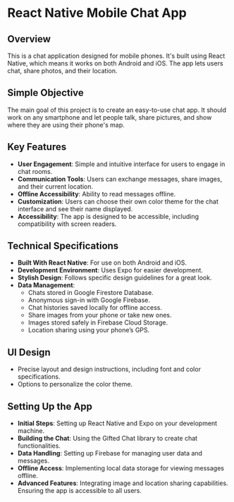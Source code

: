 # React Native Mobile Chat App

## Overview
This is a chat application designed for mobile phones. It's built using React Native, 
which means it works on both Android and iOS. The app lets users chat, share photos, and their location.

## Simple Objective
The main goal of this project is to create an easy-to-use chat app. 
It should work on any smartphone and let people talk, share pictures, and show where they are using their phone's map.

## Key Features
- **User Engagement**: Simple and intuitive interface for users to engage in chat rooms.
- **Communication Tools**: Users can exchange messages, share images, and their current location.
- **Offline Accessibility**: Ability to read messages offline.
- **Customization**: Users can choose their own color theme for the chat interface and see their name displayed.
- **Accessibility**: The app is designed to be accessible, including compatibility with screen readers.

## Technical Specifications
- **Built With React Native**: For use on both Android and iOS.
- **Development Environment**: Uses Expo for easier development.
- **Stylish Design**: Follows specific design guidelines for a great look.
- **Data Management**:
  - Chats stored in Google Firestore Database.
  - Anonymous sign-in with Google Firebase.
  - Chat histories saved locally for offline access.
  - Share images from your phone or take new ones.
  - Images stored safely in Firebase Cloud Storage.
  - Location sharing using your phone’s GPS.

## UI Design
- Precise layout and design instructions, including font and color specifications.
- Options to personalize the color theme.

## Setting Up the App
- **Initial Steps**: Setting up React Native and Expo on your development machine.
- **Building the Chat**: Using the Gifted Chat library to create chat functionalities.
- **Data Handling**: Setting up Firebase for managing user data and messages.
- **Offline Access**: Implementing local data storage for viewing messages offline.
- **Advanced Features**: Integrating image and location sharing capabilities. Ensuring the app is accessible to all users.
